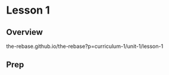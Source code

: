 # Lesson 1

## Overview

the-rebase.github.io/the-rebase?p=curriculum-1/unit-1/lesson-1

## Prep



